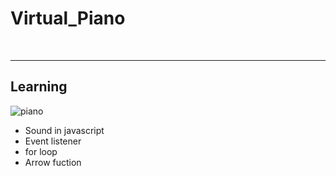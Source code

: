 <h1>Virtual_Piano</h1>
<br>
<hr>
<h2> Learning </h2>
<img scr = "resource/piano imgage.png" alt= "piano"> 
<ul>
  <li>Sound in javascript </li>
  <li>Event listener </li>
  <li>for loop </li>
  <li>Arrow fuction </li>
</ul>
